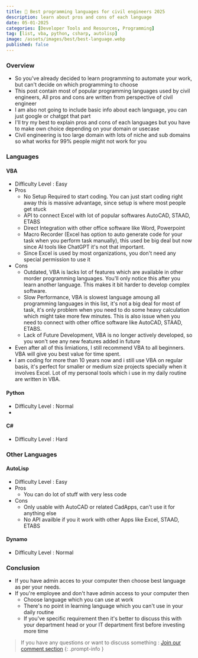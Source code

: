 ```yaml
---
title: 📖 Best programming languages for civil engineers 2025
description: learn about pros and cons of each language
date: 05-01-2025
categories: [Developer Tools and Resources, Programming]
tag: [list, vba, python, csharp, autolisp]
image: /assets/images/best/best-language.webp
published: false
---
```


### Overview
- So you've already decided to learn programming to automate your work, but can't decide on which programming to choose
- This post contain most of popular programming languages used by civil engineers, All pros and cons are written from perspective of civil engineer
- I am also not going to include basic info about each language, you can just google or chatgpt that part
- I'll try my best to explain pros and cons of each languages but you have to make own choice depending on your domain or usecase
- Civil engineering is too large domain with lots of niche and sub domains so what works for 99% people might not work for you

### Languages

#### VBA
- Difficulty Level : Easy
- Pros
  - No Setup Required to start coding. You can just start coding right away this is massive advantage, since setup is where most people get stuck
  - API to connect Excel with lot of popular softwares AutoCAD, STAAD, ETABS
  - Direct Integration with other office software like Word, Powerpoint
  - Macro Recorder (Excel has option to auto generate code for your task when you perform task manually), this used be big deal but now since AI tools like ChatGPT it's not that important.
  - Since Excel is used by most organizations, you don't need any special permission to use it
- Cons
  - Outdated, VBA is lacks lot of features which are available in other morder programming languages. You'll only notice this after you learn another language. This makes it bit harder to develop complex software. 
  - Slow Performance, VBA is slowest language amoung all programming languages in this list, it's not a big deal for most of task, it's only problem when you need to do some heavy calculation which might take more few minutes. This is also issue when you need to connect with other office software like AutoCAD, STAAD, ETABS.
  - Lack of Future Development, VBA is no longer actively developed, so you won't see any new features added in future
- Even after all of this limiations, I still recommend VBA to all beginners. VBA will give you best value for time spent.
- I am coding for more than 10 years now and i still use VBA on regular basis, it's perfect for smaller or medium size projects specially when it involves Excel. Lot of my personal tools which i use in my daily routine are written in VBA.
  

#### Python
- Difficulty Level : Normal
- 

#### C#
- Difficulty Level : Hard

### Other Languages

#### AutoLisp
- Difficulty Level : Easy
- Pros
  - You can do lot of stuff with very less code
- Cons
  - Only usable with AutoCAD or related CadApps, can't use it for anything else
  - No API availble if you it work with other Apps like Excel, STAAD, ETABS

#### Dynamo
- Difficulty Level : Normal

### Conclusion
- If you have admin acces to your computer then choose best language as per your needs.
- If you're employee and don't have admin access to your computer then
  - Choose language which you can use at work
  - There's no point in learning language which you can't use in your daily routine
  - If you've specific requirement then it's better to discuss this with your department head or your IT department first before investing more time


> If you have any questions or want to discuss something : [Join our comment section](https://www.amazon.in)
{: .prompt-info }